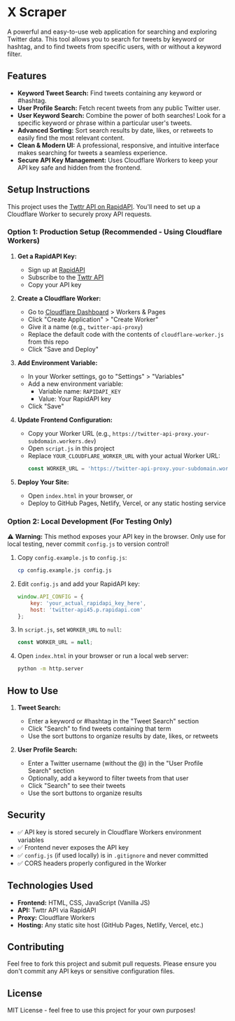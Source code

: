 # X Scraper

A powerful and easy-to-use web application for searching and exploring Twitter data. This tool allows you to search for tweets by keyword or hashtag, and to find tweets from specific users, with or without a keyword filter.

## Features

- **Keyword Tweet Search:** Find tweets containing any keyword or #hashtag.
- **User Profile Search:** Fetch recent tweets from any public Twitter user.
- **User Keyword Search:** Combine the power of both searches! Look for a specific keyword or phrase within a particular user's tweets.
- **Advanced Sorting:** Sort search results by date, likes, or retweets to easily find the most relevant content.
- **Clean & Modern UI:** A professional, responsive, and intuitive interface makes searching for tweets a seamless experience.
- **Secure API Key Management:** Uses Cloudflare Workers to keep your API key safe and hidden from the frontend.

## Setup Instructions

This project uses the [Twttr API on RapidAPI](https://rapidapi.com/sowmen_barua/api/twttr). You'll need to set up a Cloudflare Worker to securely proxy API requests.

### Option 1: Production Setup (Recommended - Using Cloudflare Workers)

1. **Get a RapidAPI Key:**
   - Sign up at [RapidAPI](https://rapidapi.com/)
   - Subscribe to the [Twttr API](https://rapidapi.com/sowmen_barua/api/twttr)
   - Copy your API key

2. **Create a Cloudflare Worker:**
   - Go to [Cloudflare Dashboard](https://dash.cloudflare.com/) > Workers & Pages
   - Click "Create Application" > "Create Worker"
   - Give it a name (e.g., `twitter-api-proxy`)
   - Replace the default code with the contents of `cloudflare-worker.js` from this repo
   - Click "Save and Deploy"

3. **Add Environment Variable:**
   - In your Worker settings, go to "Settings" > "Variables"
   - Add a new environment variable:
     - Variable name: `RAPIDAPI_KEY`
     - Value: Your RapidAPI key
   - Click "Save"

4. **Update Frontend Configuration:**
   - Copy your Worker URL (e.g., `https://twitter-api-proxy.your-subdomain.workers.dev`)
   - Open `script.js` in this project
   - Replace `YOUR_CLOUDFLARE_WORKER_URL` with your actual Worker URL:
     ```javascript
     const WORKER_URL = 'https://twitter-api-proxy.your-subdomain.workers.dev';
     ```

5. **Deploy Your Site:**
   - Open `index.html` in your browser, or
   - Deploy to GitHub Pages, Netlify, Vercel, or any static hosting service

### Option 2: Local Development (For Testing Only)

⚠️ **Warning:** This method exposes your API key in the browser. Only use for local testing, never commit `config.js` to version control!

1. Copy `config.example.js` to `config.js`:
   ```bash
   cp config.example.js config.js
   ```

2. Edit `config.js` and add your RapidAPI key:
   ```javascript
   window.API_CONFIG = {
       key: 'your_actual_rapidapi_key_here',
       host: 'twitter-api45.p.rapidapi.com'
   };
   ```

3. In `script.js`, set `WORKER_URL` to `null`:
   ```javascript
   const WORKER_URL = null;
   ```

4. Open `index.html` in your browser or run a local web server:
   ```bash
   python -m http.server
   ```

## How to Use

1. **Tweet Search:**
   - Enter a keyword or #hashtag in the "Tweet Search" section
   - Click "Search" to find tweets containing that term
   - Use the sort buttons to organize results by date, likes, or retweets

2. **User Profile Search:**
   - Enter a Twitter username (without the @) in the "User Profile Search" section
   - Optionally, add a keyword to filter tweets from that user
   - Click "Search" to see their tweets
   - Use the sort buttons to organize results

## Security

- ✅ API key is stored securely in Cloudflare Workers environment variables
- ✅ Frontend never exposes the API key
- ✅ `config.js` (if used locally) is in `.gitignore` and never committed
- ✅ CORS headers properly configured in the Worker

## Technologies Used

- **Frontend:** HTML, CSS, JavaScript (Vanilla JS)
- **API:** Twttr API via RapidAPI
- **Proxy:** Cloudflare Workers
- **Hosting:** Any static site host (GitHub Pages, Netlify, Vercel, etc.)

## Contributing

Feel free to fork this project and submit pull requests. Please ensure you don't commit any API keys or sensitive configuration files.

## License

MIT License - feel free to use this project for your own purposes!
